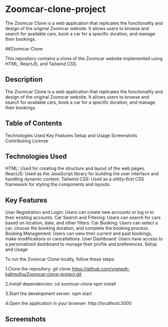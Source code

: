 # Zoomcar-clone-project
The Zoomcar Clone is a web application that replicates the functionality and design of the original Zoomcar website. It allows users to browse and search for available cars, book a car for a specific duration, and manage their bookings.

##Zoomcar Clone

This repository contains a clone of the Zoomcar website implemented using HTML, ReactJS, and Tailwind CSS.

## Description

The Zoomcar Clone is a web application that replicates the functionality and design of the original Zoomcar website. It allows users to browse and search for available cars, book a car for a specific duration, and manage their bookings.

## Table of Contents

Technologies Used
Key Features
Setup and Usage
Screenshots
Contributing
License

## Technologies Used

HTML: Used for creating the structure and layout of the web pages.
ReactJS: Used as the JavaScript library for building the user interface and handling dynamic content.
Tailwind CSS: Used as a utility-first CSS framework for styling the components and layouts.

## Key Features

User Registration and Login: Users can create new accounts or log in to their existing accounts.
Car Search and Filtering: Users can search for cars based on location, date, and other filters.
Car Booking: Users can select a car, choose the booking duration, and complete the booking process.
Booking Management: Users can view their current and past bookings, make modifications or cancellations.
User Dashboard: Users have access to a personalized dashboard to manage their profile and preferences.
Setup and Usage

To run the Zoomcar Clone locally, follow these steps:

1.Clone the repository:
git clone https://github.com/vignesh-kalimuthu/Zoomcar-clone-project.git


2.Install dependencies:
cd zoomcar-clone
npm install


3.Start the development server:
npm start

4.Open the application in your browser:
http://localhost:3000


## Screenshots
